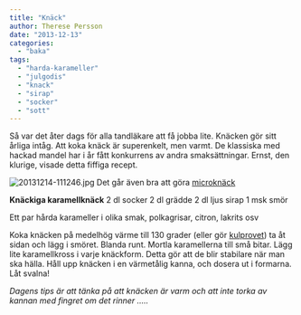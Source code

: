```yaml
---
title: "Knäck"
author: Therese Persson
date: "2013-12-13"
categories: 
  - "baka"
tags: 
  - "harda-karameller"
  - "julgodis"
  - "knack"
  - "sirap"
  - "socker"
  - "sott"
---
```


Så var det åter dags för alla tandläkare att få jobba lite. Knäcken gör sitt årliga intåg. Att koka knäck är superenkelt, men varmt. De klassiska med hackad mandel har i år fått konkurrens av andra smaksättningar. Ernst, den klurige, visade detta fiffiga recept.  
  
![20131214-111246.jpg](/static/img/20131214-111246.jpg)
Det går även bra att göra [microknäck](/posts/knack-i-lurarna-2/)

**Knäckiga karamellknäck** 2 dl socker 2 dl grädde 2 dl ljus sirap 1 msk smör

Ett par hårda karameller i olika smak, polkagrisar, citron, lakrits osv

Koka knäcken på medelhög värme till 130 grader (eller gör [kulprovet](https://www.ica.se/recept/knackkola-387202/)) ta åt sidan och lägg i smöret. Blanda runt. Mortla karamellerna till små bitar. Lägg lite karamellkross i varje knäckform. Detta gör att de blir stabilare när man ska hälla. Håll upp knäcken i en värmetålig kanna, och dosera ut i formarna. Låt svalna!

_Dagens tips är att tänka på att knäcken är varm och att inte torka av kannan med fingret om det rinner ....._
